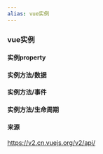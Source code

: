 ```yaml
---
alias: vue实例
---
```


### vue实例

#### 实例property


#### 实例方法/数据



#### 实例方法/事件



#### 实例方法/生命周期





#### 来源
https://v2.cn.vuejs.org/v2/api/